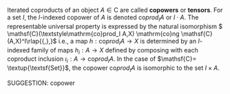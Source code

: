 
 Iterated coproducts of an object $A \in \mathsf{C}$ are called **copowers** or **tensors**. For a set $I$, the $I$-indexed copower of $A$ is denoted $\mathrm{co}prod_I A$ or $I \cdot A$.
The representable universal property is expressed by the natural isomorphism
$ \mathsf{C}(\textstyle\mathrm{co}prod_I A,X) \mathrm{co}ng \mathsf{C} (A,X)^I\rlap{{\,},}$ i.e., a map $h : \mathrm{co}prod_I A \to X$ is determined by an $I$-indexed family of maps $h_i : A \to X$ defined by composing with each coproduct inclusion $\iota_i : A \to \mathrm{co}prod_I A$. In the case of $\mathsf{C}= \textup{\textsf{Set}}$, the copower $\mathrm{co}prod_I A$ is isomorphic to the set $I \times A$.


SUGGESTION: copower